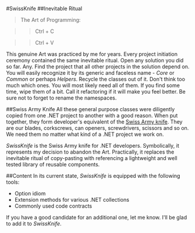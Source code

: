 #SwissKnife
##Inevitable Ritual
>The Art of Programming:

>>Ctrl + C

>>Ctrl + V

This genuine Art was practiced by me for years. Every project initiation ceremony contained the same inevitable ritual. Open any solution you did so far. Any. Find the project that all other projects in the solution depend on. You will easily recognize it by its generic and faceless name - *Core* or *Common* or perhaps *Helpers*. Recycle the classes out of it. Don't think too much which ones. You will most likely need all of them. If you find some time, wipe them of a bit. Call it refactoring if it will make you feel better. Be sure not to forget to rename the namespaces.

##Swiss Army Knife
All these general purpose classes were diligently copied from one .NET project to another with a good reason. When put together, they form developer's equivalent of the [Swiss Army knife](https://en.wikipedia.org/wiki/Swiss_Army_knife). They are our blades, corkscrews, can openers, screwdrivers, scissors and so on. We need them no matter what kind of a .NET project we work on.

*SwissKnife* is the Swiss Army knife for .NET developers. Symbolically, it represents my decision to abandon the Art. Practically, it replaces the inevitable ritual of copy-pasting with referencing a lightweight and well tested library of reusable components.

##Content
In its current state, *SwissKnife* is equipped with the following tools:

* Option idiom
* Extension methods for various .NET collections
* Commonly used code contracts

If you have a good candidate for an additional one, let me know. I'll be glad to add it to *SwissKnife*.